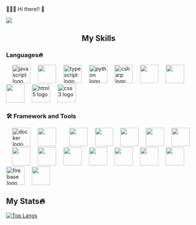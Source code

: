 👨🏻‍💻 Hi there!! 👋

<!--<div align="center">
  <img src="https://github-readme-stats.vercel.app/api?username=GurkiratSingh111&hide_title=false&hide_rank=false&show_icons=true&include_all_commits=true&count_private=true&disable_animations=false&theme=dracula&locale=en&hide_border=false" height="150" alt="stats graph"  />
  <img src="https://github-readme-stats.vercel.app/api/top-langs?username=GurkiratSingh111&locale=en&hide_title=false&layout=compact&card_width=320&langs_count=5&theme=dracula&hide_border=false" height="150" alt="languages graph"  />
</div>-->
<div align="left">
   <img src="https://visitor-badge.laobi.icu/badge?page_id=GurkiratSingh111&"  />
 </div

###
</div>


<h2 align="center">My Skills</h3>

<h3>Languages🔥</h3>
<div align="left">
<img width="12" />
 <img src="https://cdn.jsdelivr.net/gh/devicons/devicon/icons/javascript/javascript-original.svg" height="50" alt="javascript logo"  />
 <img width="12" />  
<img src="https://cdn.jsdelivr.net/gh/devicons/devicon@latest/icons/java/java-original-wordmark.svg" height="50"/>
<img width="12" />
 <img src="https://cdn.jsdelivr.net/gh/devicons/devicon/icons/typescript/typescript-original.svg" height="50" alt="typescript logo" />
 <img width="12" />
  <img src="https://cdn.jsdelivr.net/gh/devicons/devicon/icons/python/python-original.svg" height="50" alt="python logo"  />
  <img width="12" />
  <img src="https://cdn.jsdelivr.net/gh/devicons/devicon/icons/csharp/csharp-original.svg" height="50" alt="csharp logo"  />
  <img width="12" />
   <img src="https://cdn.jsdelivr.net/gh/devicons/devicon@latest/icons/c/c-original.svg" height="50"/>
  <img width="12" />
  <img src="https://cdn.jsdelivr.net/gh/devicons/devicon@latest/icons/kotlin/kotlin-original.svg" height="50"/>
  <img width="12" />
  <img src="https://cdn.jsdelivr.net/gh/devicons/devicon@latest/icons/cplusplus/cplusplus-original.svg" height="50"/>    
  <img width="12" />
  <img src="https://cdn.jsdelivr.net/gh/devicons/devicon/icons/html5/html5-original.svg" height="50" alt="html5 logo"  />
  <img width="12" />
  <img src="https://cdn.jsdelivr.net/gh/devicons/devicon/icons/css3/css3-original.svg" height="50" alt="css3 logo"  />
  <img width="12" />
 </div>
<div>
  
</div>

###
<h3 align="left">🛠 Framework and Tools</h3>

<div align="left">
<!--    <img src="https://cdn.jsdelivr.net/gh/devicons/devicon/icons/go/go-original-wordmark.svg" height="40" alt="go logo"  />
  <img width="12" /> -->
<!--   <img src="https://cdn.jsdelivr.net/gh/devicons/devicon/icons/rust/rust-plain.svg" height="40" alt="rust logo"  /> -->
  <img width="12" />
<!--   <img src="https://cdn.jsdelivr.net/gh/devicons/devicon/icons/ruby/ruby-plain-wordmark.svg" height="40" alt="ruby logo"  />
  <img width="12" /> -->
<!--   <img src="https://cdn.jsdelivr.net/gh/devicons/devicon/icons/dot-net/dot-net-plain-wordmark.svg" height="40" alt="dot-net logo"  />
  <img width="12" /> -->
 
 
<!--   <img src="https://cdn.jsdelivr.net/gh/devicons/devicon/icons/circleci/circleci-plain.svg" height="40" alt="circleci logo"  />
  <img width="12" /> -->
<!--   <img src="https://cdn.jsdelivr.net/gh/devicons/devicon/icons/kubernetes/kubernetes-plain.svg" height="40" alt="kubernetes logo"  />
  <img width="12" /> -->
  <img src="https://cdn.jsdelivr.net/gh/devicons/devicon/icons/docker/docker-plain-wordmark.svg" height="50" alt="docker logo"  />
   <img width="12" />
  <img src="https://cdn.jsdelivr.net/gh/devicons/devicon@latest/icons/react/react-original-wordmark.svg"  height="50" />
  <img width="12" />
  <img width="12" />
  <img src="https://cdn.jsdelivr.net/gh/devicons/devicon@latest/icons/bootstrap/bootstrap-original.svg" height="50"/>
  <img width="12" />
  <img src="https://cdn.jsdelivr.net/gh/devicons/devicon@latest/icons/tensorflow/tensorflow-original.svg"   height="50"/>
  <img width="12" />
  <img src="https://cdn.jsdelivr.net/gh/devicons/devicon@latest/icons/keras/keras-original-wordmark.svg"  height="50" />
  <img width="12" />
  <img src="https://cdn.jsdelivr.net/gh/devicons/devicon@latest/icons/nodejs/nodejs-original-wordmark.svg"  height="50" />
  <img width="12" />
  <img src="https://cdn.jsdelivr.net/gh/devicons/devicon@latest/icons/mongodb/mongodb-plain-wordmark.svg"  height="50"/>
  <img width="12" />
  <img src="https://cdn.jsdelivr.net/gh/devicons/devicon@latest/icons/postgresql/postgresql-original-wordmark.svg" height="50" />
  <img width="12" />
  <img src="https://cdn.jsdelivr.net/gh/devicons/devicon@latest/icons/numpy/numpy-original-wordmark.svg" height="50" />
  <img width="12" />
  <img src="https://cdn.jsdelivr.net/gh/devicons/devicon@latest/icons/pandas/pandas-original-wordmark.svg"  height="50"/>
  <img width="12" />
  <img src="https://cdn.jsdelivr.net/gh/devicons/devicon@latest/icons/googlecloud/googlecloud-original-wordmark.svg" height="50" />  
  <img width="12" />
  <img src="https://cdn.jsdelivr.net/gh/devicons/devicon@latest/icons/tailwindcss/tailwindcss-original.svg" height="50"  />
  <img width="12" />
  <img src="https://cdn.jsdelivr.net/gh/devicons/devicon@latest/icons/materialui/materialui-original.svg" height="50"/>
  <img width="12" />
 <img src="https://cdn.jsdelivr.net/gh/devicons/devicon@latest/icons/androidstudio/androidstudio-original.svg" height="50" />
 <img width="12" />
  <img src="https://cdn.jsdelivr.net/gh/devicons/devicon/icons/firebase/firebase-plain-wordmark.svg" height="50" alt="firebase logo"  />
  <img width="12" />
  <img src="https://cdn.jsdelivr.net/gh/devicons/devicon@latest/icons/amazonwebservices/amazonwebservices-original-wordmark.svg" height="50"/>
  <img width="12" />
          
</div>



###






<h2 align="left">My Stats🔥</h2>


<!--<div display="flex">
 <div align="left">
  <img src="https://streak-stats.demolab.com?user=GurkiratSingh111&locale=en&mode=daily&theme=dark&hide_border=false&border_radius=5&order=3" height="220" alt="streak graph"  />
 </div>
<div align="right>
</div>
</div>
-->
 
[![Top Langs](https://github-readme-stats-git-master-m-parsaei.vercel.app/api/top-langs/?username=GurkiratSingh111&layout=pie&langs_count=10)](https://github.com/anuraghazra/github-readme-stats)
 
